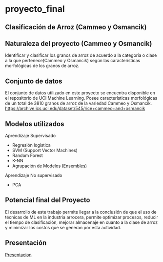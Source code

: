 # proyecto_final
## **Clasificación de Arroz (Cammeo y Osmancik)**
## **Naturaleza del proyecto (Cammeo y Osmancik)**
Identificar y clasificar los granos de arroz de acuerdo a la categoría o clase a la que pertenece(Cammeo y Osmancik) según las características morfológicas de los granos de arroz.
## **Conjunto de datos**
El conjunto de datos utilizado en este proyecto se encuentra disponible en el repositorio de UCI Machine Learning. Posee características morfológicas de un total de 3810 granos de arroz de la variedad Cammeo y Osmancik. https://archive.ics.uci.edu/dataset/545/rice+cammeo+and+osmancik
## **Modelos utilizados**
Aprendizaje Supervisado

- Regresión logística
- SVM (Support Vector Machines)
- Random Forest
- K-NN
- Agrupación de Modelos (Ensembles)

Aprendizaje No supervisado
- PCA
## **Potencial final del Proyecto**
El desarrollo de este trabajo permite llegar a la conclusión de que el uso de técnicas de ML en la industria arrocera, permite optimizar procesos, reducir el tiempo de clasificación, mejorar almacenaje en cuanto a la clase de arroz y minimizar los costos que se generan por esta actividad.

## **Presentación**
[Presentacion](https://gamma.app/docs/Problema-de-Negocio-7adwd2556eu2rrr)
